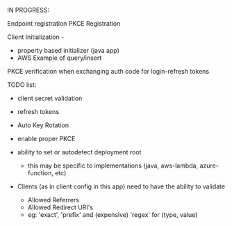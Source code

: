 IN PROGRESS:

Endpoint registration
PKCE Registration

Client Initialization - 
 - property based initializer (java app)
 - AWS Example of query/insert

PKCE verification when exchanging auth code for login-refresh tokens

TODO list:


- client secret validation

- refresh tokens

- Auto Key Rotation

- enable proper PKCE

- ability to set or autodetect deployment root
    - this may be specific to implementations (java, aws-lambda, azure-function, etc)

- Clients (as in client config in this app) need to have the ability to validate
    - Allowed Referrers
    - Allowed Redirect URI's
    - eg: 'exact', 'prefix' and (expensive) 'regex' for (type, value)
